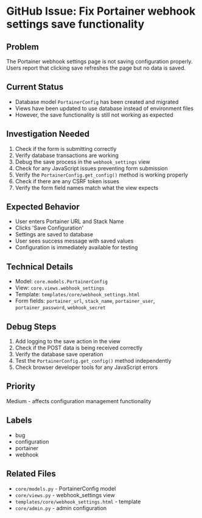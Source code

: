 # GitHub Issue: Fix Portainer webhook settings save functionality

## Problem
The Portainer webhook settings page is not saving configuration properly. Users report that clicking save refreshes the page but no data is saved.

## Current Status
- Database model `PortainerConfig` has been created and migrated
- Views have been updated to use database instead of environment files
- However, the save functionality is still not working as expected

## Investigation Needed
1. Check if the form is submitting correctly
2. Verify database transactions are working
3. Debug the save process in the `webhook_settings` view
4. Check for any JavaScript issues preventing form submission
5. Verify the `PortainerConfig.get_config()` method is working properly
6. Check if there are any CSRF token issues
7. Verify the form field names match what the view expects

## Expected Behavior
- User enters Portainer URL and Stack Name
- Clicks 'Save Configuration'
- Settings are saved to database
- User sees success message with saved values
- Configuration is immediately available for testing

## Technical Details
- Model: `core.models.PortainerConfig`
- View: `core.views.webhook_settings`
- Template: `templates/core/webhook_settings.html`
- Form fields: `portainer_url`, `stack_name`, `portainer_user`, `portainer_password`, `webhook_secret`

## Debug Steps
1. Add logging to the save action in the view
2. Check if the POST data is being received correctly
3. Verify the database save operation
4. Test the `PortainerConfig.get_config()` method independently
5. Check browser developer tools for any JavaScript errors

## Priority
Medium - affects configuration management functionality

## Labels
- bug
- configuration
- portainer
- webhook

## Related Files
- `core/models.py` - PortainerConfig model
- `core/views.py` - webhook_settings view
- `templates/core/webhook_settings.html` - template
- `core/admin.py` - admin configuration 